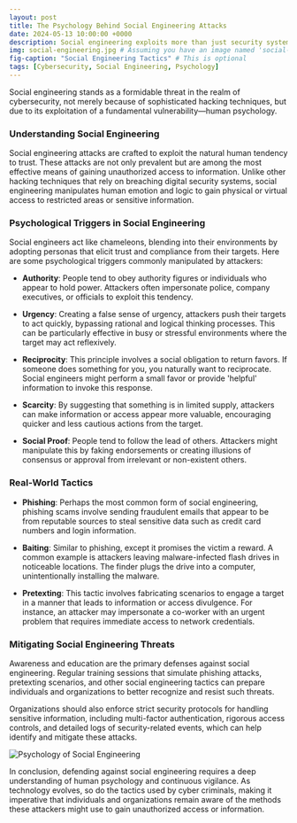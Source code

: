 ```yaml
---
layout: post
title: The Psychology Behind Social Engineering Attacks
date: 2024-05-13 10:00:00 +0000
description: Social engineering exploits more than just security systems – it manipulates human psychology. Explore how social engineers use psychological tactics to breach even the most secure environments.
img: social-engineering.jpg # Assuming you have an image named 'social-engineering.jpg' in your assets/img directory
fig-caption: "Social Engineering Tactics" # This is optional
tags: [Cybersecurity, Social Engineering, Psychology]
---
```

Social engineering stands as a formidable threat in the realm of cybersecurity, not merely because of sophisticated hacking techniques, but due to its exploitation of a fundamental vulnerability—human psychology. 

### Understanding Social Engineering

Social engineering attacks are crafted to exploit the natural human tendency to trust. These attacks are not only prevalent but are among the most effective means of gaining unauthorized access to information. Unlike other hacking techniques that rely on breaching digital security systems, social engineering manipulates human emotion and logic to gain physical or virtual access to restricted areas or sensitive information.

### Psychological Triggers in Social Engineering

Social engineers act like chameleons, blending into their environments by adopting personas that elicit trust and compliance from their targets. Here are some psychological triggers commonly manipulated by attackers:

- **Authority**: People tend to obey authority figures or individuals who appear to hold power. Attackers often impersonate police, company executives, or officials to exploit this tendency.
  
- **Urgency**: Creating a false sense of urgency, attackers push their targets to act quickly, bypassing rational and logical thinking processes. This can be particularly effective in busy or stressful environments where the target may act reflexively.

- **Reciprocity**: This principle involves a social obligation to return favors. If someone does something for you, you naturally want to reciprocate. Social engineers might perform a small favor or provide 'helpful' information to invoke this response.

- **Scarcity**: By suggesting that something is in limited supply, attackers can make information or access appear more valuable, encouraging quicker and less cautious actions from the target.

- **Social Proof**: People tend to follow the lead of others. Attackers might manipulate this by faking endorsements or creating illusions of consensus or approval from irrelevant or non-existent others.

### Real-World Tactics

- **Phishing**: Perhaps the most common form of social engineering, phishing scams involve sending fraudulent emails that appear to be from reputable sources to steal sensitive data such as credit card numbers and login information.
  
- **Baiting**: Similar to phishing, except it promises the victim a reward. A common example is attackers leaving malware-infected flash drives in noticeable locations. The finder plugs the drive into a computer, unintentionally installing the malware.

- **Pretexting**: This tactic involves fabricating scenarios to engage a target in a manner that leads to information or access divulgence. For instance, an attacker may impersonate a co-worker with an urgent problem that requires immediate access to network credentials.

### Mitigating Social Engineering Threats

Awareness and education are the primary defenses against social engineering. Regular training sessions that simulate phishing attacks, pretexting scenarios, and other social engineering tactics can prepare individuals and organizations to better recognize and resist such threats.

Organizations should also enforce strict security protocols for handling sensitive information, including multi-factor authentication, rigorous access controls, and detailed logs of security-related events, which can help identify and mitigate these attacks.

![Psychology of Social Engineering]({{site.baseurl}}/assets/img/social-engineering.jpg)

In conclusion, defending against social engineering requires a deep understanding of human psychology and continuous vigilance. As technology evolves, so do the tactics used by cyber criminals, making it imperative that individuals and organizations remain aware of the methods these attackers might use to gain unauthorized access or information.
